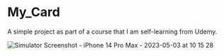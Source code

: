# My_Card
A simple project as part of a course that I am self-learning from Udemy.

![Simulator Screenshot - iPhone 14 Pro Max - 2023-05-03 at 10 15 28](https://user-images.githubusercontent.com/128053516/235859091-5cbc767a-383e-4c0a-a273-7f21475935eb.png)
